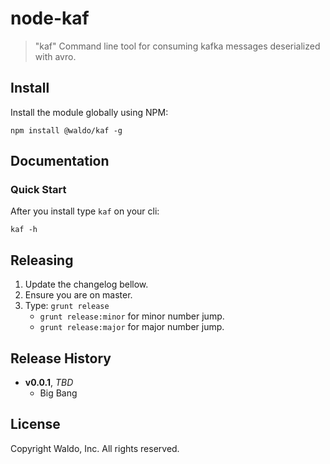 # node-kaf

> "kaf" Command line tool for consuming kafka messages deserialized with avro.

## Install

Install the module globally using NPM:

```
npm install @waldo/kaf -g
```

## Documentation


### Quick Start

After you install type `kaf` on your cli:

```shell
kaf -h
```


## Releasing

1. Update the changelog bellow.
1. Ensure you are on master.
1. Type: `grunt release`
    * `grunt release:minor` for minor number jump.
    * `grunt release:major` for major number jump.

## Release History

- **v0.0.1**, *TBD*
    - Big Bang

## License

Copyright Waldo, Inc. All rights reserved.
